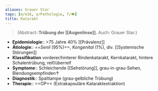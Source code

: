 ```yaml
---
aliases: Grauer Star
tags: [m/m16, a/Pathologie, f/👁️]
title: Katarakt
---
```

> (Abstract::**Trübung der [[Augenlinse]].** Auch: Grauer Star.)
- **Epidemiologie**:: >75 Jahre 40% [[Prävalenz]]
- **Ätiologie**:: ==*Senil* (95%)==, *Kongenital* (1%), div. [[Systemische Störungen]]
- **Klassifikation** vorderer/hinterer Rindenkatarakt, Kernkatarakt, hintere Schalentrübung, reif/überreif
- **Symptome**:: Schleichende [[Sehstörung]], grau-in-grau-Sehen, Blendungsempfinden↑
- **Diagnostik**:: Spaltlampe (grau-gelbliche Trübung)
- **Therapie**:: ==OP== (Extrakapsuläre Kataraktextraktion)